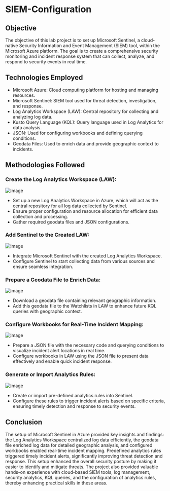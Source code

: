 # SIEM-Configuration

## Objective
The objective of this lab project is to set up Microsoft Sentinel, a cloud-native Security Information and Event Management (SIEM) tool, within the Microsoft Azure platform. The goal is to create a comprehensive security monitoring and incident response system that can collect, analyze, and respond to security events in real time.

## Technologies Employed
- Microsoft Azure: Cloud computing platform for hosting and managing resources. <br>
- Microsoft Sentinel: SIEM tool used for threat detection, investigation, and response. <br>
- Log Analytics Workspace (LAW): Central repository for collecting and analyzing log data.<br>
- Kusto Query Language (KQL): Query language used in Log Analytics for data analysis.<br>
- JSON: Used for configuring workbooks and defining querying conditions.<br>
- Geodata Files: Used to enrich data and provide geographic context to incidents.<br>

## Methodologies Followed
### Create the Log Analytics Workspace (LAW):

![image](https://github.com/user-attachments/assets/a1b34751-1393-48d1-93f4-9869a228a051)

- Set up a new Log Analytics Workspace in Azure, which will act as the central repository for all log data collected by Sentinel.
- Ensure proper configuration and resource allocation for efficient data collection and processing.
- Gather required geodata files and JSON configurations.

### Add Sentinel to the Created LAW:

![image](https://github.com/user-attachments/assets/befe9461-0647-404f-be5b-3bdbe63578c7)

- Integrate Microsoft Sentinel with the created Log Analytics Workspace.
- Configure Sentinel to start collecting data from various sources and ensure seamless integration.

### Prepare a Geodata File to Enrich Data:

![image](https://github.com/user-attachments/assets/8c24eb02-eb98-45cd-9171-978d0f0ff6db)

- Download a geodata file containing relevant geographic information.
- Add this geodata file to the Watchlists in LAW to enhance future KQL queries with geographic context.

### Configure Workbooks for Real-Time Incident Mapping:

![image](https://github.com/user-attachments/assets/e8e32b4a-eb27-4c3c-b202-111840bd9b95)

- Prepare a JSON file with the necessary code and querying conditions to visualize incident alert locations in real time.
- Configure workbooks in LAW using the JSON file to present data effectively and enable quick incident response.

### Generate or Import Analytics Rules:

![image](https://github.com/user-attachments/assets/a6131288-824f-45fa-b6fc-b30869cbe49a)

- Create or import pre-defined analytics rules into Sentinel.
- Configure these rules to trigger incident alerts based on specific criteria, ensuring timely detection and response to security events.

## Conclusion
The setup of Microsoft Sentinel in Azure provided key insights and findings: the Log Analytics Workspace centralized log data efficiently, the geodata file enriched log data for detailed geographic analysis, and configured workbooks enabled real-time incident mapping. Predefined analytics rules triggered timely incident alerts, significantly improving threat detection and response. This setup enhanced the overall security posture by making it easier to identify and mitigate threats. The project also provided valuable hands-on experience with cloud-based SIEM tools, log management, security analytics, KQL queries, and the configuration of analytics rules, thereby enhancing practical skills in these areas.
